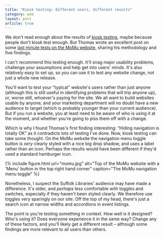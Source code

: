 ```yaml
---
title: "Kiosk testing: Different users, different results"
category: web
layout: post
article: true
---
```


We don't read enough about the results of [kiosk testing](https://www.nngroup.com/articles/why-you-only-need-to-test-with-5-users/), maybe because people don't kiosk test enough. But Thomas wrote an excellent post on some [last minute tests on the MoMu website](https://thomasbyttebier.be/blog/usability-testing-the-new-momu-website), sharing his methodology and five findings.

I can't recommend this testing enough. It'll snag major usability problems, challenge your assumptions and help get into users' minds. It's also relatively easy to set up, so you can use it to test any website change, not just a whole new release.

You'll want to test your "typical" website's users rather than just anyone (although this is still useful in identifying problems that will trip anyone up), or, worse still, whoever's paying for the site. We all want to build websites usable by anyone, and your marketing department will no doubt have a new audience to target (which is probably younger than your current audience). But if you run a website, you at least need to be aware of who is using it at the moment, and whether you're going to piss them off with a change.

Which is why I found Thomas's first finding interesting: <q>Hiding navigation is totally OK</q> as it contradicts lots of testing I've done. Now, kiosk testing can take some thought. On the MoMu website the navigation menu toggle button is _very_ clearly styled with a nice big drop shadow, and uses a label rather than an icon. Perhaps the results would have been different if they'd used a standard hamburger icon.

{% include figure.html url="momu.jpg" alt="Top of the MoMu website with a 'Menu' button in the top right hand corner" caption="The MoMu navigation menu toggle" %}

Nonetheless, I suspect the Suffolk Libraries' audience may have made a difference. It's older, and _perhaps_ less comfortable with toggles and switches, especially if they haven't been styled clearly. We therefore use toggles very sparingly on our site. Off the top of my head, there's just a search icon at narrow widths and accordions in event listings.

The point is you're testing something in context. How well is it designed? Who's using it? Does everyone experience it in the same way? Change any of these factors, and you'll likely get a different result – although some findings are more relevant to all users than others.
